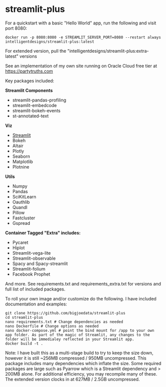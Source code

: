 # streamlit-plus
For a quickstart with a basic "Hello World" app, run the following and visit port 8080:

    docker run -p 8080:8080 -e STREAMLIT_SERVER_PORT=8080 --restart always intelligentdesigns/streamlit-plus:latest

For extended version, pull the "intelligentdesigns/streamlit-plus:extra-latest" versions

See an implementation of my own site running on Oracle Cloud free tier at https://partytruths.com

Key packages included:

**Streamlit Components**
- streamlit-pandas-profiling
- streamlit-embedcode
- streamlit-bokeh-events
- st-annotated-text

**Viz**
- [Streamlit](https://www.streamlit.io/)
- Bokeh
- Altair
- Plotly
- Seaborn
- Matplotlib
- Plotnine

**Utils** 
- Numpy
- Pandas 
- SciKitLearn
- Oauthlib
- Quandl
- Pillow
- Fastcluster
- Gspread

**Container Tagged "Extra" includes:**
- Pycaret
- Hiplot 
- Streamlit-vega-lite 
- Streamlit-observable
- Spacy and Spacy-streamlit 
- Streamlit-folium 
- Facebook Prophet

And more. See requirements.txt and requirements_extra.txt for versions and full list of included packages. 

To roll your own image and/or customize do the following. I have included documentation and examples:

    git clone https://github.com/bigjoedata/streamlit-plus
    cd streamlit-plus
    nano requirements.txt # Change dependencies as needed
    nano Dockerfile # Change options as needed
    nano docker-compose.yml # point the bind mount for /app to your own app folder. As part of the magic of Streamlit, any changes to the folder will be immedialey reflected in your Streamlit app.
    docker build -t .

Note: I have built this as a multi-stage build to try to keep the size down, however it is still ~256MB compressed / 950MB uncompressed. This package includes many dependencies which inflate the size. Some required packages are large such as Pyarrow which is a Streamlit dependency and > 200MB alone. For additional efficiency, you may recompile many of these. The extended version clocks in at 627MB / 2.5GB uncompressed.
